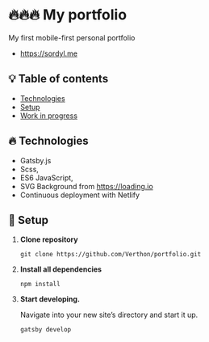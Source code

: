 # 🔥🔥🔥 My portfolio

My first mobile-first personal portfolio
- https://sordyl.me


## 💡 Table of contents
* [Technologies](#technologies)
* [Setup](#setup)
* [Work in progress](#work-in-progress)

## 🔥 Technologies
- Gatsby.js
- Scss,
- ES6 JavaScript,
- SVG Background from https://loading.io
- Continuous deployment with Netlify

## 🚀 Setup

1. **Clone repository**
    ```shell
    git clone https://github.com/Verthon/portfolio.git
    ```
2.  **Install all dependencies**
    ```shell
    npm install
    ```
3.  **Start developing.**

    Navigate into your new site’s directory and start it up.

    ```shell
    gatsby develop
    ```
